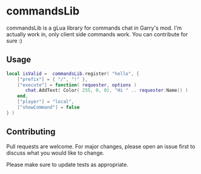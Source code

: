 # commandsLib

commandsLib is a gLua library for commands chat in Garry's mod.
I'm actually work in, only client side commands work.
You can contribute for sure :)


## Usage

```lua
local isValid =  commandsLib.register( "hello", {
    ["prefix"] = { "/", "!" },
    ["execute"] = function( requester, options )
       chat.AddText( Color( 255, 0, 0), "Hi " .. requester:Name() )
    end,
    ["player"] = "local",
    ["showCommand"] = false
} )
```

## Contributing
Pull requests are welcome. For major changes, please open an issue first to discuss what you would like to change.

Please make sure to update tests as appropriate.

